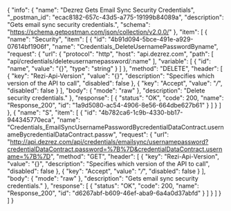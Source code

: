 {
  "info": {
    "name": "Dezrez Gets Email Sync Security Credentials",
    "_postman_id": "ecac8182-657c-43d5-a775-19199b84089a",
    "description": "Gets email sync security credentials.",
    "schema": "https://schema.getpostman.com/json/collection/v2.0.0/"
  },
  "item": [
    {
      "name": "Security",
      "item": [
        {
          "id": "4b91d094-5bce-491e-a929-07614bf1906f",
          "name": "Credentials_DeleteUsernamePasswordByname",
          "request": {
            "url": {
              "protocol": "http",
              "host": "api.dezrez.com",
              "path": [
                "api/credentials/deleteusernamepassword/:name"
              ],
              "variable": [
                {
                  "id": "name",
                  "value": "{}",
                  "type": "string"
                }
              ]
            },
            "method": "DELETE",
            "header": [
              {
                "key": "Rezi-Api-Version",
                "value": "{}",
                "description": "Specifies which version of the API to call",
                "disabled": false
              },
              {
                "key": "Accept",
                "value": "*/*",
                "disabled": false
              }
            ],
            "body": {
              "mode": "raw"
            },
            "description": "Delete security credentials."
          },
          "response": [
            {
              "status": "OK",
              "code": 200,
              "name": "Response_200",
              "id": "1a9d5080-ac54-4906-8e56-664dbe627b61"
            }
          ]
        }
      ]
    },
    {
      "name": "S",
      "item": [
        {
          "id": "4b782ca6-1c9b-4330-bb17-944345770eca",
          "name": "Credentials_EmailSyncUsernamePasswordBycredentialDataContract.usernameBycredentialDataContract.passw",
          "request": {
            "url": "http://api.dezrez.com/api/credentials/emailsync/usernamepassword?credentialDataContract.password=%7B%7D&credentialDataContract.username=%7B%7D",
            "method": "GET",
            "header": [
              {
                "key": "Rezi-Api-Version",
                "value": "{}",
                "description": "Specifies which version of the API to call",
                "disabled": false
              },
              {
                "key": "Accept",
                "value": "*/*",
                "disabled": false
              }
            ],
            "body": {
              "mode": "raw"
            },
            "description": "Gets email sync security credentials."
          },
          "response": [
            {
              "status": "OK",
              "code": 200,
              "name": "Response_200",
              "id": "d6267abf-b609-46ef-aba9-6a4a0d37abfd"
            }
          ]
        }
      ]
    }
  ]
}